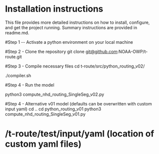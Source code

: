 # Installation instructions

This file provides more detailed instructions on how to install, configure, and get the project running. Summary instructions are provided in readme.md.

#Step 1 -- Activate a python environment on your local machine 

#Step 2 - Clone the repository 
git clone git@github.com:NOAA-OWP/t-route.git

#Step 3 - Compile necessary files
cd t-route/src/python_routing_v02/

./compiler.sh

#Step 4 - Run the model 

python3 compute_nhd_routing_SingleSeg_v02.py

#Step 4 - Alternative v01 model (defaults can be overwritten with custom input yaml)
cd .. 
cd python_routing_v01
python3 compute_nhd_routing_SingleSeg_v01.py

# /t-route/test/input/yaml (location of custom yaml files)
